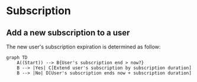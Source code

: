 # Subscription

## Add a new subscription to a user
The new user's subscription expiration is determined as follow:
```mermaid
graph TD
    A((Start)) --> B{User's subscription end > now?}
    B --> |Yes| C[Extend user's subscription by subscription duration]
    B --> |No| D[User's subscription ends now + subscription duration]
```

